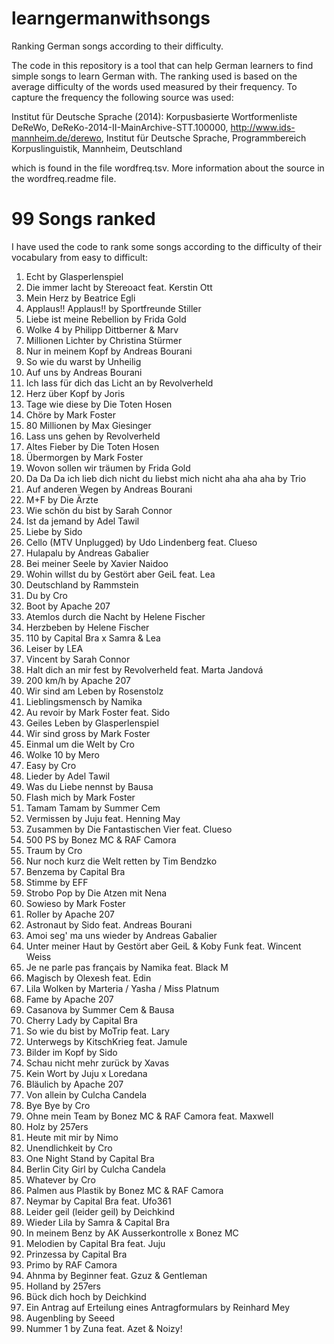 # learngermanwithsongs
Ranking German songs according to their difficulty.

The code in this repository is a tool that can help German learners to find simple songs to learn German with. The ranking used is based on the average difficulty of the words used measured by their frequency. To capture the frequency the following source was used:

Institut für Deutsche Sprache (2014): Korpusbasierte
Wortformenliste DeReWo, DeReKo-2014-II-MainArchive-STT.100000,
http://www.ids-mannheim.de/derewo, Institut für Deutsche Sprache,
Programmbereich Korpuslinguistik, Mannheim, Deutschland

which is found in the file wordfreq.tsv. More information about the source in the wordfreq.readme file.

# 99 Songs ranked
I have used the code to rank some songs according to the difficulty of their vocabulary from easy to difficult:
1. Echt by Glasperlenspiel
1. Die immer lacht by Stereoact feat. Kerstin Ott
1. Mein Herz by Beatrice Egli
1. Applaus!! Applaus!! by Sportfreunde Stiller
1. Liebe ist meine Rebellion by Frida Gold
1. Wolke 4 by Philipp Dittberner & Marv
1. Millionen Lichter by Christina Stürmer
1. Nur in meinem Kopf by Andreas Bourani
1. So wie du warst by Unheilig
1. Auf uns by Andreas Bourani
1. Ich lass für dich das Licht an by Revolverheld
1. Herz über Kopf by Joris
1. Tage wie diese by Die Toten Hosen
1. Chöre by Mark Foster
1. 80 Millionen by Max Giesinger
1. Lass uns gehen by Revolverheld
1. Altes Fieber by Die Toten Hosen
1. Übermorgen by Mark Foster
1. Wovon sollen wir träumen by Frida Gold
1. Da Da Da ich lieb dich nicht du liebst mich nicht aha aha aha by Trio
1. Auf anderen Wegen by Andreas Bourani
1. M+F by Die Ärzte
1. Wie schön du bist by Sarah Connor
1. Ist da jemand by Adel Tawil
1. Liebe by Sido
1. Cello (MTV Unplugged) by Udo Lindenberg feat. Clueso
1. Hulapalu by Andreas Gabalier
1. Bei meiner Seele by Xavier Naidoo
1. Wohin willst du by Gestört aber GeiL feat. Lea
1. Deutschland by Rammstein
1. Du by Cro
1. Boot by Apache 207
1. Atemlos durch die Nacht by Helene Fischer
1. Herzbeben by Helene Fischer
1. 110 by Capital Bra x Samra & Lea
1. Leiser by LEA
1. Vincent by Sarah Connor
1. Halt dich an mir fest by Revolverheld feat. Marta Jandová
1. 200 km/h by Apache 207
1. Wir sind am Leben by Rosenstolz
1. Lieblingsmensch by Namika
1. Au revoir by Mark Foster feat. Sido
1. Geiles Leben by Glasperlenspiel
1. Wir sind gross by Mark Foster
1. Einmal um die Welt by Cro
1. Wolke 10 by Mero
1. Easy by Cro
1. Lieder by Adel Tawil
1. Was du Liebe nennst by Bausa
1. Flash mich by Mark Foster
1. Tamam Tamam by Summer Cem
1. Vermissen by Juju feat. Henning May
1. Zusammen by Die Fantastischen Vier feat. Clueso
1. 500 PS by Bonez MC & RAF Camora
1. Traum by Cro
1. Nur noch kurz die Welt retten by Tim Bendzko
1. Benzema by Capital Bra
1. Stimme by EFF
1. Strobo Pop by Die Atzen mit Nena
1. Sowieso by Mark Foster
1. Roller by Apache 207
1. Astronaut by Sido feat. Andreas Bourani
1. Amoi seg' ma uns wieder by Andreas Gabalier
1. Unter meiner Haut by Gestört aber GeiL & Koby Funk feat. Wincent Weiss
1. Je ne parle pas français by Namika feat. Black M
1. Magisch by Olexesh feat. Edin
1. Lila Wolken by Marteria / Yasha / Miss Platnum
1. Fame by Apache 207
1. Casanova by Summer Cem & Bausa
1. Cherry Lady by Capital Bra
1. So wie du bist by MoTrip feat. Lary
1. Unterwegs by KitschKrieg feat. Jamule
1. Bilder im Kopf by Sido
1. Schau nicht mehr zurück by Xavas
1. Kein Wort by Juju x Loredana
1. Bläulich by Apache 207
1. Von allein by Culcha Candela
1. Bye Bye by Cro
1. Ohne mein Team by Bonez MC & RAF Camora feat. Maxwell
1. Holz by 257ers
1. Heute mit mir by Nimo
1. Unendlichkeit by Cro
1. One Night Stand by Capital Bra
1. Berlin City Girl by Culcha Candela
1. Whatever by Cro
1. Palmen aus Plastik by Bonez MC & RAF Camora
1. Neymar by Capital Bra feat. Ufo361
1. Leider geil (leider geil) by Deichkind
1. Wieder Lila by Samra & Capital Bra
1. In meinem Benz by AK Ausserkontrolle x Bonez MC
1. Melodien by Capital Bra feat. Juju
1. Prinzessa by Capital Bra
1. Primo by RAF Camora
1. Ahnma by Beginner feat. Gzuz & Gentleman
1. Holland by 257ers
1. Bück dich hoch by Deichkind
1. Ein Antrag auf Erteilung eines Antragformulars by Reinhard Mey
1. Augenbling by Seeed
1. Nummer 1 by Zuna feat. Azet & Noizy!

